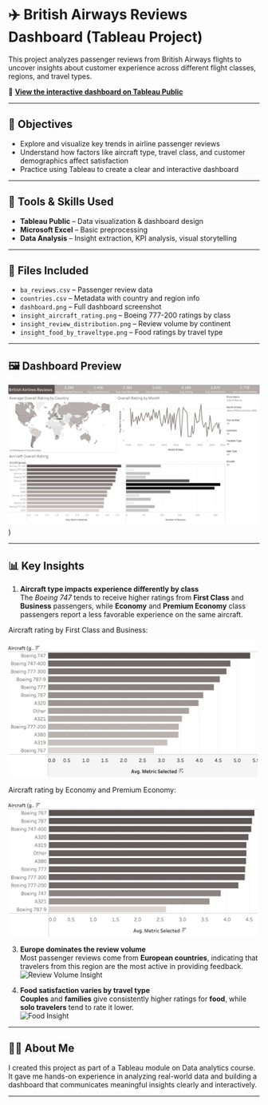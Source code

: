 # ✈️ British Airways Reviews Dashboard (Tableau Project)

This project analyzes passenger reviews from British Airways flights to uncover insights about customer experience across different flight classes, regions, and travel types.

🔗 **[View the interactive dashboard on Tableau Public](https://public.tableau.com/app/profile/shir.shitrit/viz/BAReviews_17448289607320/Dashboard1?publish=yes)**

---

## 📌 Objectives

- Explore and visualize key trends in airline passenger reviews  
- Understand how factors like aircraft type, travel class, and customer demographics affect satisfaction  
- Practice using Tableau to create a clear and interactive dashboard

---

## 🧰 Tools & Skills Used

- **Tableau Public** – Data visualization & dashboard design  
- **Microsoft Excel** – Basic preprocessing  
- **Data Analysis** – Insight extraction, KPI analysis, visual storytelling

---

## 📁 Files Included

- `ba_reviews.csv` – Passenger review data  
- `countries.csv` – Metadata with country and region info  
- `dashboard.png` – Full dashboard screenshot  
- `insight_aircraft_rating.png` – Boeing 777-200 ratings by class  
- `insight_review_distribution.png` – Review volume by continent  
- `insight_food_by_traveltype.png` – Food ratings by travel type

---

## 🖼️ Dashboard Preview

![Full Dashboard](https://github.com/shirshitrit/BA-Reviews--Tableau-project/blob/main/Dashboard.png))

---

## 📊 Key Insights

1. **Aircraft type impacts experience differently by class**  
   The *Boeing 747* tends to receive higher ratings from **First Class** and **Business** passengers, while **Economy** and **Premium Economy** class passengers report a less favorable experience on the same aircraft.

Aircraft rating by First Class and Business:

   <img src="aircraft_rating_business_firstclass.png" alt="Aircraft Insight" width="500"/>

Aircraft rating by Economy and Premium Economy:
   
   <img src="aircraft_rating_economy_premium.png" alt="Aircraft Insight" width="500"/>



3. **Europe dominates the review volume**  
   Most passenger reviews come from **European countries**, indicating that travelers from this region are the most active in providing feedback.  
   ![Review Volume Insight](insight_review_distribution.png)

4. **Food satisfaction varies by travel type**  
   **Couples** and **families** give consistently higher ratings for **food**, while **solo travelers** tend to rate it lower.  
   ![Food Insight](insight_food_by_traveltype.png)

---

## 👩‍💻 About Me

I created this project as part of a Tableau module on Data analytics course.  
It gave me hands-on experience in analyzing real-world data and building a dashboard that communicates meaningful insights clearly and interactively.

---
